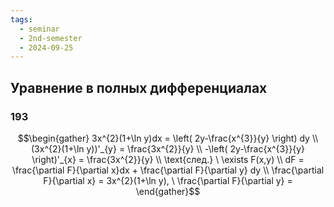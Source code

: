 ```yaml
---
tags:
  - seminar
  - 2nd-semester
  - 2024-09-25
---
```


## Уравнение в полных дифференциалах

### 193

$$\begin{gather}
3x^{2}(1+\ln y)dx = \left( 2y-\frac{x^{3}}{y} \right) dy \\
(3x^{2}(1+\ln y))'_{y} = \frac{3x^{2}}{y} \\
-\left( 2y-\frac{x^{3}}{y} \right)'_{x} = \frac{3x^{2}}{y} \\
\text{след.} \ \exists F(x,y) \\
dF = \frac{\partial F}{\partial x}dx + \frac{\partial F}{\partial y} dy \\
\frac{\partial F}{\partial x} = 3x^{2}(1+\ln y), \ \frac{\partial F}{\partial y} = 
\end{gather}$$